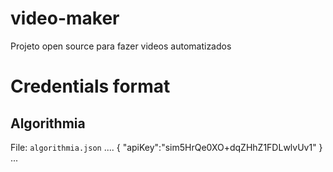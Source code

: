 # video-maker
Projeto open source para fazer videos automatizados

# Credentials format

## Algorithmia

File: `algorithmia.json`
....
{
     "apiKey":"sim5HrQe0XO+dqZHhZ1FDLwlvUv1"
}
...